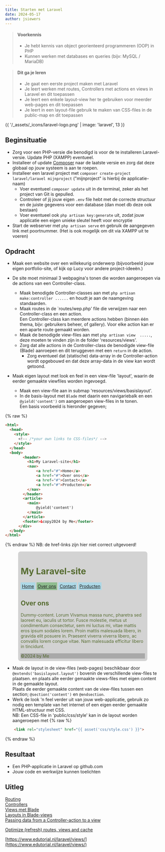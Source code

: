 ```yaml
---
title: Starten met Laravel
date: 2024-05-17
author: jsiewers
---
```


> #### Voorkennis
> * Je hebt kennis van object georienteerd programmeren (OOP) in PHP
> * Kunnen werken met databases en queries (bijv: MySQL / MariaDB)

> #### Dit ga je leren
> * Je gaat een eerste project maken met Laravel
> * Je leert werken met routes, Controllers met actions en views in Laravel en dit toepassen
> * Je leert een enkele layout-view her te gebruiken voor meerder web-pages en dit toepassen
> * Je leert in een layout-file gebruik te maken van CSS-files in de public-map en dit toepassen

{{ '/_assets/_icons/laravel-logo.png'  | image: 'laravel', 13 }}

## Beginsituatie
* Zorg voor een PHP-versie die benodigd is voor de te installeren Laravel-versie. Update PHP (XAMPP) eventueel.
* Installeer of update [Composer](https://getcomposer.org) naar de laatste versie en zorg dat deze globaal op jouw systeem is aan te roepen.
* Installeer een laravel project met `composer create-project laravel/laravel mijnproject` ("mijnproject" is hierbij de applicatie-naam)
  * Voer eventueel `composer update` uit in de terminal, zeker als het project van Git is gepulled.
  * Controleer of jij jouw eigen `.env` file hebt met de correcte structuur en de juiste gegevens voor een database (dan moet db deze ook bestaan)
  * Voer eventueel ook `php artisan key:generate` uit, zodat jouw applicatie een eigen unieke sleutel heeft voor encryptie
* Start de webserver met `php artisan serve` en gebruik de aangegeven link met poortnummer. (Het is ook mogelijk om dit via XAMPP uit te voeren)

##  Opdracht
* Maak een website over een willekeurig onderwerp (bijvoorbeeld jouw eigen portfolio-site, of kijk op Lucy voor andere project-ideeën.)

* De site moet minimaal 3 webpagina's tonen die worden aangeroepen via de actions van een Controller-class.
  * Maak benodigde Controller-classes aan met `php artisan make:controller ......` en houdt je aan de naamgeving standaarden.
  * Maak routes in de `routes/wep.php' file die verwijzen naar een Controller-class en een action.<br>
  Een Controller-class kan meerdere actions hebben (binnen één thema, bijv: gebruikers beheer, of gallery). Voor elke action kan er een aparte route gemaakt worden.
  * Maak de benodigde view-files aan met `php artisan view  .....`, deze moeten te vinden zijn in de folder 'resources/views'.
  * Zorg dat alle actions in de Controller-class de benodigde view-file (Blade) aanroepen en dit teruggeven met een `return` in de action.
    * Zorg eventueel dat (statische) data-array in de Controller-action wordt opgebouwd en dat deze array-data in de view kan wordt getoond.  
    

* Maak eigen layout met look en feel in een view-file 'layout', waarin de eerder gemaakte viewfiles worden ingevoegd.
  * Maak een view-file aan in submap 'resources/views/basislayout'. 
  * In de basis-layout met `Blade` met daarin een navigariebalk en een `@yield('content')` om aangeroepen view-files in te tonen.<br>
  Een basis voorbeeld is hieronder gegeven;

{% raw %}
```html
<html>
  <head>
    <style>
      <!-- /*your own links to CSS-files*/ -->
    </style>
  </head>
  <body>
        <header>
          <h1>My Laravel-site</h1>
          <nav>
              <a href="#">Home</a>
              <a href="#">Over ons</a>
              <a href="#">Contact</a>
              <a href="#">Producten</a>
          </nav>
        </header>
        <article>
          <main>
              @yield('content')
          </main>
        </article>
        <footer>&copy2024 by Me</footer>
      </div>
  </body>
</html>
```
{% endraw %}
NB: de href-links zijn hier niet correct uitgevoerd!


<div class="html">
    <div style="width:80%;margin:auto;background-color:lightgray;border-radius:8px;padding:8px; color:darkolivegreen">
        <h1>My Laravel-site</h1>
        <nav>
            <a href="#" style="padding:4px;display:inline-block;background-color:lightblue">Home</a>
            <a href="#" style="padding:4px;display:inline-block;background-color:darkseagreen">Over ons</a>
            <a href="#" style="padding:4px;display:inline-block;background-color:lightblue">Contact</a>
            <a href="#" style="padding:4px;display:inline-block;background-color:lightblue">Producten</a>
        </nav>
        <main>
            <h2>Over ons</h2>
            <p>Dummy-content. Lorum Vivamus massa nunc, pharetra sed laoreet eu, iaculis ut tortor. Fusce molestie, metus ut
              condimentum consectetur, sem mi luctus mi, vitae mattis eros ipsum sodales lorem.
              Proin mattis malesuada libero, in gravida elit posuere in. Praesent viverra viverra libero,
              ac convallis lorem congue vitae. Nam malesuada efficitur libero in tincidunt. </p>
        </main>
      <div style="background-color:darkgrey">©2024 by Me</div>
    </div>
</div>


  * Maak de layout in de view-files (web-pages) beschikbaar door ```@extends('basislayout.layout')```
  bovenin de verschillende view-files te plaatsen. en plaats alle eerder gemaakte views-files met eigen content in de gemaakte layout.<br>
    Plaats de eerder gemaakte content van de view-files tussen een section; ```@section('content')``` en ```@endsection```.
* Werk de look 'n feel verder uit van jouw web-applicatie, gebruik zo nodig een template van het internet of een eigen eerder gemaakte HTML-structuur met CSS.<br>
  NB: Een CSS-file in 'public/css/style' kan in de layout worden aangeroepen met
{% raw %}
```html 
    <link rel="stylesheet" href="{{ asset('css/style.css') }}">
```
{% endraw %}


## Resultaat
* Een PHP-applicatie in Laravel op github.com
* Jouw code en werkwijze kunnen toelichten

## Uitleg
[Routing](https://laravel.com/docs/11.x/routing#the-default-route-files)<br>
[Controllers](https://laravel.com/docs/11.x/controllers#basic-controllers)<br>
[Views met Blade](https://laravel.com/docs/11.x/views#creating-and-rendering-views)<br>
[Layouts in Blade-views](https://laravel.com/docs/4.2/templates#controller-layouts)<br>
[Passing data from a Controller-action to a view](https://laravel.com/docs/11.x/views#passing-data-to-views)

[Optimize (refresh) routes, views and cache](https://laravel.com/docs/11.x/deployment#optimization)

[https://www.edutorial.nl/laravel/views/](https://www.edutorial.nl/laravel/views/)
